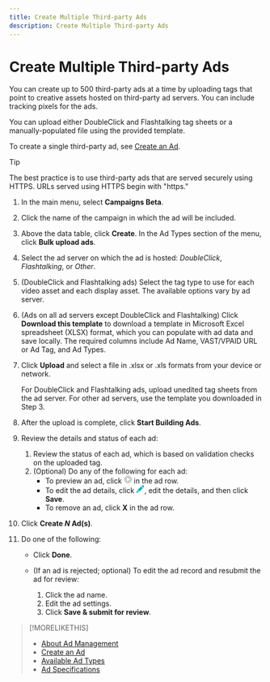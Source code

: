 ```yaml
---
title: Create Multiple Third-party Ads
description: Create Multiple Third-party Ads
---
```


# Create Multiple Third-party Ads

You can create up to 500 third-party ads at a time by uploading tags that point to creative assets hosted on third-party ad servers. You can include tracking pixels for the ads.<!-- The bulksheet template for other ad servers says you can include 200. Which is it: 200 or 500? -->

You can upload either DoubleClick and Flashtalking tag sheets or  a manually-populated file using the provided template.

To create a single third-party ad, see [Create an Ad](ad-create.md).

>[!TIP]
>
> The best practice is to use third-party ads that are served securely using HTTPS. URLs served using HTTPS begin with "https."

1. In the main menu, select **Campaigns Beta**.

1. Click the name of the campaign in which the ad will be included.

1. Above the data table, click **Create**. In the Ad Types section of the menu, click **Bulk upload ads**.

1. Select the ad server on which the ad is hosted: *DoubleClick*, *Flashtalking*, or *Other*.

1. (DoubleClick and Flashtalking ads) Select the tag type to use for each video asset and each display asset. The available options vary by ad server.

1. (Ads on all ad servers except DoubleClick and Flashtalking) Click **Download this template** to download a template in Microsoft Excel spreadsheet (XLSX) format, which you can populate with ad data and save locally. The required columns include Ad Name, VAST/VPAID URL or Ad Tag, and Ad Types.

1. Click **Upload** and select a file in .xlsx or .xls formats from your device or network.

   For DoubleClick and Flashtalking ads, upload unedited tag sheets from the ad server. For other ad servers, use the template you downloaded in Step 3.

1. After the upload is complete, click **Start Building Ads**.

1. Review the details and status of each ad:

   1. Review the status of each ad, which is based on validation checks on the uploaded tag.
   1. (Optional) Do any of the following for each ad:
      * To preview an ad, click ![play](/help/dsp/assets/play.png) in the ad row.
      * To edit the ad details, click ![edit](/help/dsp/assets/edit.png), edit the details, and then click **Save**.
      * To remove an ad, click **X** in the ad row.

1. Click **Create *N* Ad(s)**.

1. Do one of the following:

   * Click **Done**.

   * (If an ad is rejected; optional) To edit the ad record and resubmit the ad for review:
      1. Click the ad name.
      1. Edit the ad settings.
      1. Click **Save & submit for review**.

>[!MORELIKETHIS]
>
>* [About Ad Management](ad-about.md)
>* [Create an Ad](ad-create.md)
>* [Available Ad Types](ad-types.md)
>* [Ad Specifications](https://docs.adobe.com/content/help/en/advertising-cloud/dsp/assets/ad-specs.pdf)
